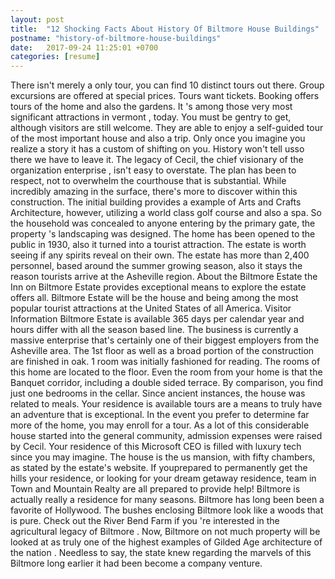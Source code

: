 ```yaml
---
layout: post
title:  "12 Shocking Facts About History Of Biltmore House Buildings"
postname: "history-of-biltmore-house-buildings"
date:   2017-09-24 11:25:01 +0700
categories: [resume]
---
```

There isn't merely a only tour, you can find 10 distinct tours out there. Group excursions are offered at special prices. Tours want tickets. Booking offers tours of the home and also the gardens. It 's among those very most significant attractions in vermont , today. You must be gentry to get, although visitors are still welcome. They are able to enjoy a self-guided tour of the most important house and also a trip. Only once you imagine you realize a story it has a custom of shifting on you. History won't tell usso there we have to leave it. The legacy of Cecil, the chief visionary of the organization enterprise , isn't easy to overstate. The plan has been to respect, not to overwhelm the courthouse that is substantial. While incredibly amazing in the surface, there's more to discover within this construction. The initial building provides a example of Arts and Crafts Architecture, however, utilizing a world class golf course and also a spa. So the household was concealed to anyone entering by the primary gate, the property 's landscaping was designed. The home has been opened to the public in 1930, also it turned into a tourist attraction. The estate is worth seeing if any spirits reveal on their own. The estate has more than 2,400 personnel, based around the summer growing season, also it stays the reason tourists arrive at the Asheville region. About the Biltmore Estate the Inn on Biltmore Estate provides exceptional means to explore the estate offers all. Biltmore Estate will be the house and being among the most popular tourist attractions at the United States of all America. Visitor Information Biltmore Estate is available 365 days per calendar year and hours differ with all the season based line. The business is currently a massive enterprise that's certainly one of their biggest employers from the Asheville area. The 1st floor as well as a broad portion of the construction are finished in oak. 1 room was initially fashioned for reading. The rooms of this home are located to the floor. Even the room from your home is that the Banquet corridor, including a double sided terrace. By comparison, you find just one bedrooms in the cellar. Since ancient instances, the house was related to meals. Your residence is available tours are a means to truly have an adventure that is exceptional. In the event you prefer to determine far more of the home, you may enroll for a tour. As a lot of this considerable house started into the general community, admission expenses were raised by Cecil. Your residence of this Microsoft CEO is filled with luxury tech since you may imagine. The house is the us mansion, with fifty chambers, as stated by the estate's website. If youprepared to permanently get the hills your residence, or looking for your dream getaway residence, team in Town and Mountain Realty are all prepared to provide help! Biltmore is actually really a residence for many seasons. Biltmore has long been been a favorite of Hollywood. The bushes enclosing Biltmore look like a woods that is pure. Check out the River Bend Farm if you 're interested in the agricultural legacy of Biltmore . Now, Biltmore on not much property will be looked at as truly one of the highest examples of Gilded Age architecture of the nation . Needless to say, the state knew regarding the marvels of this Biltmore long earlier it had been become a company venture.
